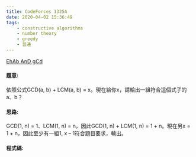 ```yaml
---
title: CodeForces 1325A
date: 2020-04-02 15:36:49
tags:
    - constructive algorithms
    - number theory
    - greedy
    - 普通
---
```


[EhAb AnD gCd](https://codeforces.com/problemset/problem/1325/A)


#### 題意:
依照公式GCD(a, b) + LCM(a, b) = x。現在給你x，請輸出一組符合這個式子的a、b？
<!-- more -->
#### 思路:
GCD(1, n) = 1、LCM(1, n) = n，因此GCD(1, n) + LCM(1, n) = 1 + n。現在另x = 1 + n，因此至少有一組1, x – 1符合題目要求，輸出。

#### 程式碼:
<script src="https://gist.github.com/Daviswww/46dd942f5333b36555552d6dd52cfdbe.js"></script>